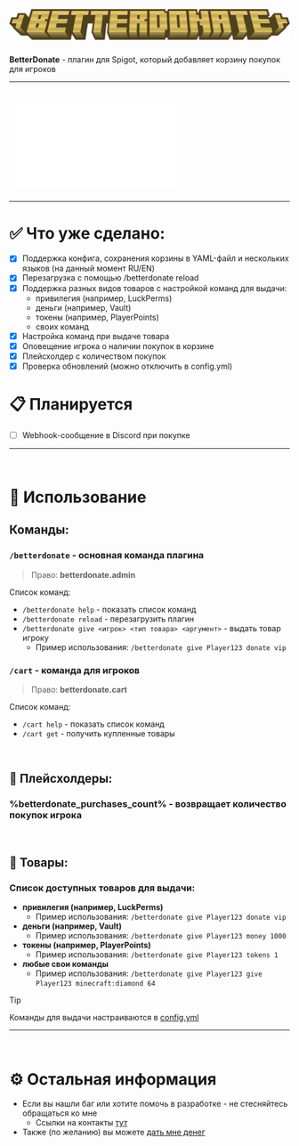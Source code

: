<div align="center"><img src="docs/title.png">
<h5></h5>
</div>

**BetterDonate** - плагин для Spigot, который добавляет корзину покупок для игроков

<hr>

# ![English version](README.md)

<hr>

# ✅ Что уже сделано:

- [x] Поддержка конфига, сохранения корзины в YAML-файл и нескольких языков (на данный момент RU/EN)
- [x] Перезагрузка с помощью /betterdonate reload
- [x] Поддержка разных видов товаров с настройкой команд для выдачи:
  - привилегия (например, LuckPerms)
  - деньги (например, Vault)
  - токены (например, PlayerPoints)
  - своих команд
- [x] Настройка команд при выдаче товара
- [x] Оповещение игрока о наличии покупок в корзине
- [x] Плейсхолдер с количеством покупок
- [x] Проверка обновлений (можно отключить в config.yml)

# 📋 Планируется

- [ ] Webhook-сообщение в Discord при покупке

<hr>
<br>

# 🚀 Использование

## Команды:

### `/betterdonate` - основная команда плагина

> Право: **betterdonate.admin**

Список команд:

- `/betterdonate help` - показать список команд
- `/betterdonate reload` - перезагрузить плагин
- `/betterdonate give <игрок> <тип товара> <аргумент>` - выдать товар игроку
  - Пример использования: `/betterdonate give Player123 donate vip`

### `/cart` - команда для игроков

> Право: **betterdonate.cart**

Список команд:

- `/cart help` - показать список команд
- `/cart get` - получить купленные товары

<br>

## 💾 Плейсхолдеры:
### **%betterdonate_purchases_count%** - возвращает количество покупок игрока

<br>

## 🛒 Товары:

### Список доступных товаров для выдачи:

- **привилегия (например, LuckPerms)**
  - Пример использования: `/betterdonate give Player123 donate vip`
- **деньги (например, Vault)**
  - Пример использования: `/betterdonate give Player123 money 1000`
- **токены (например, PlayerPoints)**
  - Пример использования: `/betterdonate give Player123 tokens 1`
- **любые свои команды**
  - Пример использования: `/betterdonate give Player123 give Player123 minecraft:diamond 64`

> [!TIP]
> Команды для выдачи настраиваются в [config.yml](src/main/resources/config.yml)

<hr>
<br>

# ⚙ Остальная информация

- Если вы нашли баг или хотите помочь в разработке - не стесняйтесь обращаться ко мне
  - Ссылки на контакты [тут](https://slv.nshard.fun/) 
- Также (по желанию) вы можете [дать мне денег](https://www.donationalerts.com/r/mrdrag0nxyt)
